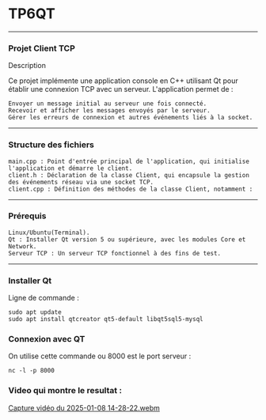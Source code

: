 # TP6QT

---
### Projet Client TCP
Description

Ce projet implémente une application console en C++ utilisant Qt pour établir une connexion TCP avec un serveur. L'application permet de :

    Envoyer un message initial au serveur une fois connecté.
    Recevoir et afficher les messages envoyés par le serveur.
    Gérer les erreurs de connexion et autres événements liés à la socket.
---
### Structure des fichiers

    main.cpp : Point d'entrée principal de l'application, qui initialise l'application et démarre le client.
    client.h : Déclaration de la classe Client, qui encapsule la gestion des événements réseau via une socket TCP.
    client.cpp : Définition des méthodes de la classe Client, notamment :
---
### Prérequis

    Linux/Ubuntu(Terminal).
    Qt : Installer Qt version 5 ou supérieure, avec les modules Core et Network.
    Serveur TCP : Un serveur TCP fonctionnel à des fins de test.
---
### Installer Qt

Ligne de commande : 
```
sudo apt update
sudo apt install qtcreator qt5-default libqt5sql5-mysql
```
### Connexion avec QT
On utilise cette commande ou 8000 est le port serveur :
```
nc -l -p 8000
```

### Video qui montre le resultat : 

[Capture vidéo du 2025-01-08 14-28-22.webm](https://github.com/user-attachments/assets/3cd953e5-00cb-4d14-9ed3-9e839705b276)


























